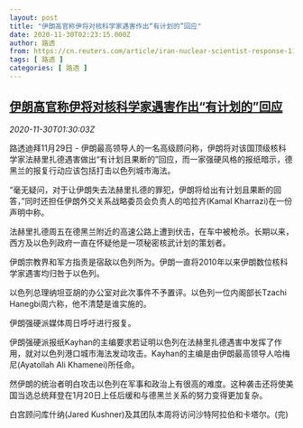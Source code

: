 ```yaml
---
layout: post
title: "伊朗高官称伊将对核科学家遇害作出“有计划的”回应"
date: 2020-11-30T02:23:15.000Z
author: 路透
from: https://cn.reuters.com/article/iran-nuclear-scientist-response-1130-idCNKBS28A03Z
tags: [ 路透 ]
categories: [ 路透 ]
---
```

<!--1606702995000-->
[伊朗高官称伊将对核科学家遇害作出“有计划的”回应](https://cn.reuters.com/article/iran-nuclear-scientist-response-1130-idCNKBS28A03Z)
------

<div>
<div><i>2020-11-30T01:30:03Z</i></div><p>路透迪拜11月29日 - 伊朗最高领导人的一名高级顾问称，伊朗将对该国顶级核科学家法赫里扎德遇害做出“有计划且果断的”回应，而一家强硬风格的报纸暗示，德黑兰的报复行动应该包括打击以色列城市海法。</p><p>“毫无疑问，对于让伊朗失去法赫里扎德的罪犯，伊朗将给出有计划且果断的回答，”同时还担任伊朗外交关系战略委员会负责人的哈拉齐(Kamal Kharrazi)在一份声明中称。</p><p>法赫里扎德周五在德黑兰附近的高速公路上遭到伏击，在车中被枪杀。长期以来，西方及以色列政府一直在怀疑他是一项秘密核武计划的策划者。</p><p>伊朗宗教界和军方指责是宿敌以色列所为。伊朗一直将2010年以来伊朗数位核科学家遇害均归咎于以色列。</p><p>以色列总理纳坦亚胡的办公室对此次事件不予置评。以色列一位内阁部长Tzachi Hanegbi周六称，他不清楚是谁实施的。</p><p>伊朗强硬派媒体周日呼吁进行报复。</p><p>伊朗强硬派报纸Kayhan的主编要求若证明以色列在法赫里扎德遇害中发挥了作用，就对以色列港口城市海法发动攻击。Kayhan的主编是由伊朗最高领导人哈梅尼(Ayatollah Ali Khamenei)所任命。</p><p>然伊朗的统治者明白攻击以色列在军事和政治上有很高的难度。这种袭击还将使美国当选总统拜登在1月20日上任后缓和与德黑兰关系的努力变得更加复杂。</p><p>白宫顾问库什纳(Jared Kushner)及其团队本周将访问沙特阿拉伯和卡塔尔。(完)</p>
</div>

